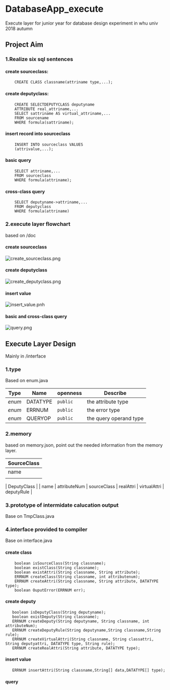 # DatabaseApp_execute
Execute layer for junior year for database design experiment in whu univ 2018 autumn

## Project Aim
 ### 1.Realize six sql sentences
   #### create sourceclass:
   
        CREATE CLASS classname(attriname type,...);
        
   #### create deputyclass:
   
        CREATE SELECTDEPUTYCLASS deputyname
        ATTRIBUTE real_attriname,...
        SELECT sattriname AS virtual_attriname,...
        FROM sourcename
        WHERE formula(sattriname);
        
   #### insert record into sourceclass
   
        INSERT INTO sourceclass VALUES
        (attrivalue,...);
        
   #### basic query 
   
        SELECT attriname,... 
        FROM sourceclass
        WHERE formula(attriname);
        
   #### cross-class query
   
        SELECT deputyname->attriname,...
        FROM deputyclass
        WHERE formula(attriname)  
         
 ### 2.execute layer flowchart
 
   based on /doc
   #### create sourceclass
   
   ![create_sourceclass.png](/img/create_sourceclass.png "create_class")
   
   #### create deputyclass
   
   ![create_deputyclass.png](/img/create_deputyclass.png "create_class")
       
   #### insert value
   
   ![insert_value.pnh](/img/insert_value.png "insert_value")


   #### basic and cross-class query
   
   ![query.png](/img/query_flowchart.png "query")
   
## Execute Layer Design
   Mainly in /interface
   ### 1.type
   Based on enum.java
   
   | Type | Name | openness | Describe |
   | --- | --- | --- | --- |
   | *enum* | DATATYPE | `public` | the attribute type |
   | *enum* | ERRNUM | `public` |  the error type |
   | *enum* | QUERYOP | `public` | the query operand type |
   
   ### 2.memory
   based on memory.json, point out the needed information from the memory layer.
   
   | SourceClass |
   | ---|
   | name | attributeNum | attri |
   |  |  | attrName | attType |
   
   
   | DeputyClass |
   | name | attributeNum | sourceClass | realAttri | virtualAttri | deputyRule |
   
   ### 3.prototype of intermidate calucation output
   Base on TmpClass.java
   
   ### 4.interface provided to compiler
   Base on interface.java
   #### create class
  
        boolean isSourceClass(String classname);
        boolean existClass(String classname);
        boolean existAttri(String classname, String attribute);    
        ERRNUM createClass(String classname, int attributenum);    
        ERRNUM createAttri(String classname, String attribute, DATATYPE type);    
        boolean OuputError(ERRNUM err);
        
   #### create deputy
      
       boolean isDeputyClass(String deputyname);
       boolean existDeputy(String classname);
       ERRNUM createDeputy(String deputyname, String classname, int attributeNum);
       ERRNUM createDeputyRule(String deputyname,String classname,String rule);
       ERRNUM createVirtualAttri(String classname, String classattri, String deputyattri, DATATYPE type, String rule);
       ERRNUM createRealAttri(String attribute, DATATYPE type);
       
   #### insert value
      
       ERRNUM insertAttri(String classname,String[] data,DATATYPE[] type);
       
   #### query
   
   
   
